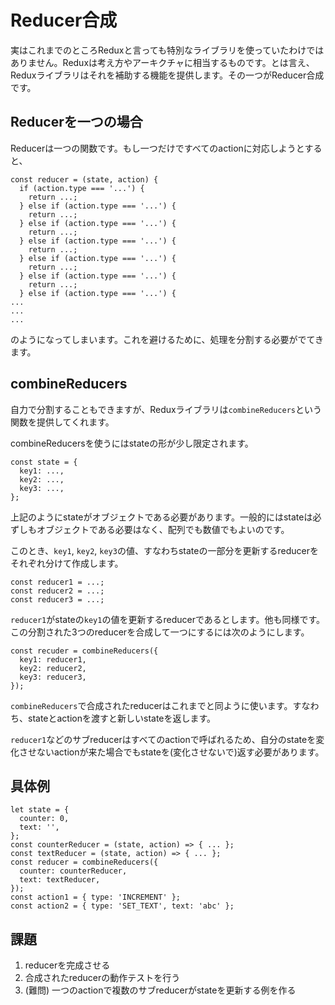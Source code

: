 # Reducer合成

実はこれまでのところReduxと言っても特別なライブラリを使っていたわけではありません。Reduxは考え方やアーキクチャに相当するものです。とは言え、Reduxライブラリはそれを補助する機能を提供します。その一つがReducer合成です。

## Reducerを一つの場合

Reducerは一つの関数です。もし一つだけですべてのactionに対応しようとすると、

```
const reducer = (state, action) {
  if (action.type === '...') {
    return ...;
  } else if (action.type === '...') {
    return ...;
  } else if (action.type === '...') {
    return ...;
  } else if (action.type === '...') {
    return ...;
  } else if (action.type === '...') {
    return ...;
  } else if (action.type === '...') {
    return ...;
  } else if (action.type === '...') {
...
...
...
```

のようになってしまいます。これを避けるために、処理を分割する必要がでてきます。

## combineReducers

自力で分割することもできますが、Reduxライブラリは`combineReducers`という関数を提供してくれます。

combineReducersを使うにはstateの形が少し限定されます。

```
const state = {
  key1: ...,
  key2: ...,
  key3: ...,
};
```

上記のようにstateがオブジェクトである必要があります。一般的にはstateは必ずしもオブジェクトである必要はなく、配列でも数値でもよいのです。

このとき、`key1`, `key2`, `key3`の値、すなわちstateの一部分を更新するreducerをそれぞれ分けて作成します。

```
const reducer1 = ...;
const reducer2 = ...;
const reducer3 = ...;
```

`reducer1`がstateの`key1`の値を更新するreducerであるとします。他も同様です。この分割された3つのreducerを合成して一つにするには次のようにします。

```
const recuder = combineReducers({
  key1: reducer1,
  key2: reducer2,
  key3: reducer3,
});
```

`combineReducers`で合成されたreducerはこれまでと同ように使います。すなわち、stateとactionを渡すと新しいstateを返します。

`reducer1`などのサブreducerはすべてのactionで呼ばれるため、自分のstateを変化させないactionが来た場合でもstateを(変化させないで)返す必要があります。

## 具体例

```
let state = {
  counter: 0,
  text: '',
};
const counterReducer = (state, action) => { ... };
const textReducer = (state, action) => { ... };
const reducer = combineReducers({
  counter: counterReducer,
  text: textReducer,
});
const action1 = { type: 'INCREMENT' };
const action2 = { type: 'SET_TEXT', text: 'abc' };
```

## 課題

1. reducerを完成させる
2. 合成されたreducerの動作テストを行う
3. (難問) 一つのactionで複数のサブreducerがstateを更新する例を作る
